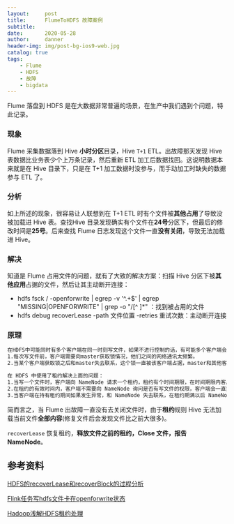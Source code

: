 ```yaml
---
layout:     post
title:      FlumeToHDFS 故障案例 
subtitle:   
date:       2020-05-28
author:     danner
header-img: img/post-bg-ios9-web.jpg
catalog: true
tags:
    - Flume
    - HDFS
    - 故障
    - bigdata
---
```


Flume 落盘到 HDFS 是在大数据非常普遍的场景，在生产中我们遇到个问题，特此记录。

### 现象

Flume 采集数据落到 Hive **小时分区**目录，Hive `T+1` ETL。出故障那天发现 Hive 表数据比业务表少个上万条记录，然后重新 ETL 加工后数据找回。这说明数据本来就是在 Hive 目录下，只是在 T+1 加工数据时没参与，而手动加工时缺失的数据参与 ETL 了。

### 分析

如上所述的现象，很容易让人联想到在 T+1 ETL 时有个文件被**其他占用**了导致没被加载进 Hive 表。查找Hive 目录发现确实有个文件在**24号**分区下，但最后的修改时间是**25号**。后来查找 Flume 日志发现这个文件一直**没有关闭**，导致无法加载进 Hive。

### 解决

知道是 Flume 占用文件的问题，就有了大致的解决方案：扫描 Hive 分区下被**其他应用**占据的文件，然后让其主动断开连接：

- hdfs fsck / -openforwrite | egrep -v '^\.+$' | egrep "MISSING|OPENFORWRITE" | grep -o "/[^ ]*" ：找到被占用的文件
- hdfs debug recoverLease -path 文件位置 -retries 重试次数：主动断开连接

### 原理

```tex
在HDFS中可能同时有多个客户端在同一时刻写文件，如果不进行控制的话，有可能多个客户端会并发的写一个文件，所以需要进行控制，一般的想法是用一个互斥锁，在某一时刻只有一个客户端进行写操作，但是在分布式系统中有如下问题：
1.每次写文件前，客户端需要向master获取锁情况，他们之间的网络通讯太频繁。
2.当某个客户端获取锁之后和master失去联系，这个锁一直被该客户端占据，master和其他客户端不能获得锁，后续操作中断。

在 HDFS 中使用了租约解决上面的问题：
1.当写一个文件时，客户端向 NameNode 请求一个租约，租约有个时间期限，在时间期限内客户端可以写租约中管理的文件，一个文件只可能在一个租约内，所以只可能有一个客户端写。
2.在租约的有效时间内，客户端不需要向 NameNode 询问是否有写文件的权限，客户端会一直持有，当客户端一直正常的时候，客户端在租约过期的时候会续约。
3.当客户端在持有租约期间如果发生异常，和 NameNode 失去联系，在租约期满以后 NameNode 会发现客户端异常，新的租约会赋给其他正常的客户端，当异常客户端已经写了一部分数据，HDFS为了分辨这些无用的数据，每次写的时候会增加版本号，异常客户端写的数据版本号过低，可以安全的删除掉。
```

简而言之，当 Flume 出故障一直没有去关闭文件时，由于**租约**规则 Hive 无法加载当前文件**全部内容**(修复文件后会发现文件比之前大很多)。

`recoverLease` 恢复租约，**释放文件之前的租约，Close 文件，报告 NameNode**。





## 参考资料

[HDFS的recoverLease和recoverBlock的过程分析](https://www.xuebuyuan.com/699824.html)

[Flink任务写hdfs文件卡在openforwrite状态](https://www.cnblogs.com/AloneAli/p/10840956.html)

[Hadoop浅解HDFS租约处理](https://blog.csdn.net/it_dx/article/details/57573534)